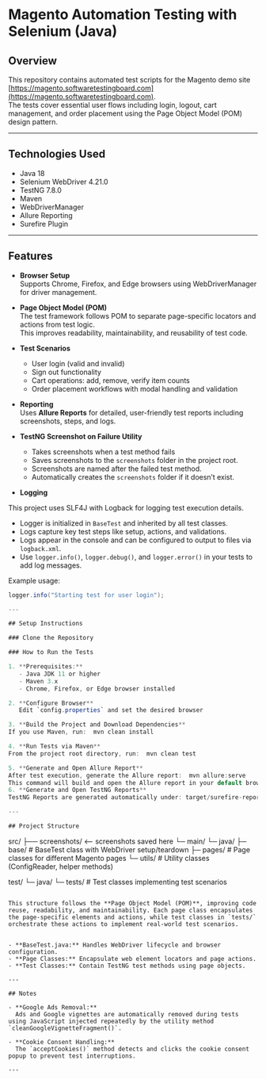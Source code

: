 # Magento Automation Testing with Selenium (Java)

## Overview
This repository contains automated test scripts for the Magento demo site [https://magento.softwaretestingboard.com](https://magento.softwaretestingboard.com).  
The tests cover essential user flows including login, logout, cart management, and order placement using the Page Object Model (POM) design pattern.

---

## Technologies Used

- Java 18
- Selenium WebDriver 4.21.0
- TestNG 7.8.0
- Maven
- WebDriverManager
- Allure Reporting
- Surefire Plugin

---

## Features

- **Browser Setup**  
  Supports Chrome, Firefox, and Edge browsers using WebDriverManager for driver management.  

- **Page Object Model (POM)**  
  The test framework follows POM to separate page-specific locators and actions from test logic.  
  This improves readability, maintainability, and reusability of test code.

- **Test Scenarios**  
  - User login (valid and invalid)  
  - Sign out functionality  
  - Cart operations: add, remove, verify item counts  
  - Order placement workflows with modal handling and validation  

- **Reporting**  
  Uses **Allure Reports** for detailed, user-friendly test reports including screenshots, steps, and logs.

- **TestNG Screenshot on Failure Utility**
  - Takes screenshots when a test method fails
  - Saves screenshots to the `screenshots` folder in the project root.
  - Screenshots are named after the failed test method.
  - Automatically creates the `screenshots` folder if it doesn’t exist.
    
- **Logging** 

This project uses SLF4J with Logback for logging test execution details.

- Logger is initialized in `BaseTest` and inherited by all test classes.
- Logs capture key test steps like setup, actions, and validations.
- Logs appear in the console and can be configured to output to files via `logback.xml`.
- Use `logger.info()`, `logger.debug()`, and `logger.error()` in your tests to add log messages.

Example usage:

```java
logger.info("Starting test for user login");

---

## Setup Instructions

### Clone the Repository

### How to Run the Tests

1. **Prerequisites:**  
   - Java JDK 11 or higher  
   - Maven 3.x  
   - Chrome, Firefox, or Edge browser installed

2. **Configure Browser**  
   Edit `config.properties` and set the desired browser

3. **Build the Project and Download Dependencies**  
If you use Maven, run:  mvn clean install

4. **Run Tests via Maven**  
From the project root directory, run:  mvn clean test

5. **Generate and Open Allure Report**  
After test execution, generate the Allure report:  mvn allure:serve
This command will build and open the Allure report in your default browser.
6. **Generate and Open TestNG Reports**  
TestNG Reports are generated automatically under: target/surefire-reports/

---

## Project Structure

```
src/
 ├── screenshots/    <-- screenshots saved here 
 └─ main/
     └─ java/
         ├─ base/     # BaseTest class with WebDriver setup/teardown
         ├─ pages/    # Page classes for different Magento pages
         └─ utils/    # Utility classes (ConfigReader, helper methods)

test/
 └─ java/
     └─ tests/    # Test classes implementing test scenarios
```

This structure follows the **Page Object Model (POM)**, improving code reuse, readability, and maintainability. Each page class encapsulates the page-specific elements and actions, while test classes in `tests/` orchestrate these actions to implement real-world test scenarios.


- **BaseTest.java:** Handles WebDriver lifecycle and browser configuration.  
- **Page Classes:** Encapsulate web element locators and page actions.  
- **Test Classes:** Contain TestNG test methods using page objects.

---

## Notes

- **Google Ads Removal:**  
  Ads and Google vignettes are automatically removed during tests using JavaScript injected repeatedly by the utility method `cleanGoogleVignetteFragment()`.  

- **Cookie Consent Handling:**  
  The `acceptCookies()` method detects and clicks the cookie consent popup to prevent test interruptions.

---



